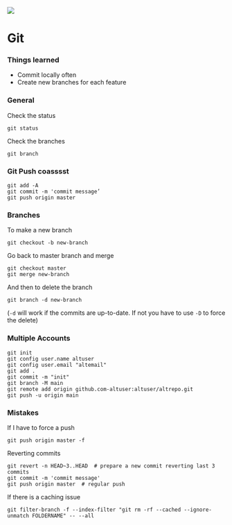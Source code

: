 ![](assets/images/git.gif)

# Git
### Things learned
* Commit locally often
* Create new branches for each feature


### General
Check the status

	git status

Check the branches

	git branch

### Git Push coasssst

	git add -A
	git commit -m 'commit message’
	git push origin master

### Branches
To make a new branch

	git checkout -b new-branch

Go back to master branch and merge
	
	git checkout master
	git merge new-branch

And then to delete the branch

	git branch -d new-branch

(`-d` will work if the commits are up-to-date. If not you have to use `-D` to force the delete)

### Multiple Accounts
	git init
	git config user.name altuser
	git config user.email "altemail"
	git add .
	git commit -m "init"
	git branch -M main
	git remote add origin github.com-altuser:altuser/altrepo.git
	git push -u origin main

### Mistakes
If I have to force a push

	git push origin master -f

Reverting commits

	git revert -n HEAD~3..HEAD  # prepare a new commit reverting last 3 commits
	git commit -m 'commit message'
	git push origin master  # regular push

If there is a caching issue

	git filter-branch -f --index-filter "git rm -rf --cached --ignore-unmatch FOLDERNAME" -- --all